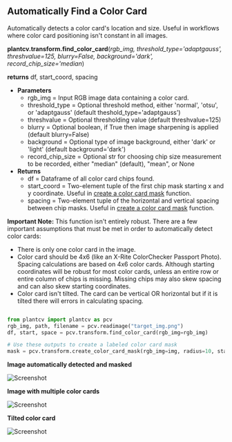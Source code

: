 ## Automatically Find a Color Card

Automatically detects a color card's location and size. Useful in workflows where color card positioning isn't constant in all images.

**plantcv.transform.find_color_card**(*rgb_img, threshold_type='adaptgauss', threshvalue=125, blurry=False, background='dark', record_chip_size='median*)

**returns** df, start_coord, spacing

- **Parameters**
    - rgb_img          = Input RGB image data containing a color card.
    - threshold_type   = Optional threshold method, either 'normal', 'otsu', or 'adaptgauss' (default theshold_type='adaptgauss')
    - threshvalue      = Optional thresholding value (default threshvalue=125)
    - blurry           = Optional boolean, if True then image sharpening is applied (default blurry=False)
    - background       = Optional type of image background, either 'dark' or 'light' (default background='dark')
    - record_chip_size = Optional str for choosing chip size measurement to be recorded, either "median" (default), "mean", or None
- **Returns**
    - df            = Dataframe of all color card chips found.
    - start_coord   = Two-element tuple of the first chip mask starting x and y coordinate. Useful in [create a color card mask](#create-a-labeled-color-card-mask) function.
    - spacing       = Two-element tuple of the horizontal and vertical spacing between chip masks. Useful in [create a color card mask](#create-a-labeled-color-card-mask) function.

**Important Note:** This function isn't entirely robust. There are a few important assumptions that must be met in order to automatically detect color cards:
- There is only one color card in the image.
- Color card should be 4x6 (like an X-Rite ColorChecker Passport Photo). Spacing calculations are based on 4x6 color cards. Although starting coordinates will be
    robust for most color cards, unless an entire row or entire column of chips is missing. Missing chips may also skew spacing and can also skew starting coordinates.
- Color card isn't tilted. The card can be vertical OR horizontal but if it is tilted there will errors in calculating spacing.

```python

from plantcv import plantcv as pcv
rgb_img, path, filename = pcv.readimage("target_img.png")
df, start, space = pcv.transform.find_color_card(rgb_img=rgb_img)

# Use these outputs to create a labeled color card mask
mask = pcv.transform.create_color_card_mask(rgb_img=img, radius=10, start_coord=(400,600), spacing=(30,30), ncols=6, nrows=4)

```

**Image automatically detected and masked**

![Screenshot](img/documentation_images/correct_color_imgs/find_color_card.jpg)

**Image with multiple color cards**

![Screenshot](img/documentation_images/correct_color_imgs/multiple_color_card.jpg)

**Tilted color card**

![Screenshot](img/documentation_images/correct_color_imgs/tilted_color_card.jpg)
